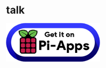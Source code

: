 # talk
[![badge](https://github.com/Botspot/pi-apps/blob/master/icons/badge.png?raw=true)](https://github.com/Botspot/pi-apps)  
